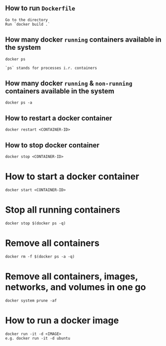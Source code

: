 ## How to run `Dockerfile`

```
Go to the directory
Run `docker build .`

```

## How many docker `running` containers available in the system

```
docker ps

`ps` stands for processes i.r. containers

```

## How many docker `running` & `non-running` containers available in the system

```
docker ps -a

```

## How to restart a docker container

```
docker restart <CONTAINER-ID>

```

## How to stop docker container

```
docker stop <CONTAINER-ID>

```

# How to start a docker container

```
docker start <CONTAINER-ID>

```

# Stop all running containers

```
docker stop $(docker ps -q)

```

# Remove all containers

```
docker rm -f $(docker ps -a -q)

```

# Remove all containers, images, networks, and volumes in one go

```
docker system prune -af

```

# How to run a docker image

```
docker run -it -d <IMAGE>
e.g. docker run -it -d ubuntu

```
